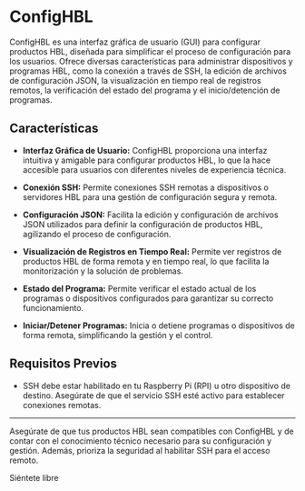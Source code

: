# ConfigHBL

ConfigHBL es una interfaz gráfica de usuario (GUI) para configurar productos HBL, diseñada para simplificar el proceso de configuración para los usuarios. Ofrece diversas características para administrar dispositivos y programas HBL, como la conexión a través de SSH, la edición de archivos de configuración JSON, la visualización en tiempo real de registros remotos, la verificación del estado del programa y el inicio/detención de programas.

## Características

- **Interfaz Gráfica de Usuario:** ConfigHBL proporciona una interfaz intuitiva y amigable para configurar productos HBL, lo que la hace accesible para usuarios con diferentes niveles de experiencia técnica.

- **Conexión SSH:** Permite conexiones SSH remotas a dispositivos o servidores HBL para una gestión de configuración segura y remota.

- **Configuración JSON:** Facilita la edición y configuración de archivos JSON utilizados para definir la configuración de productos HBL, agilizando el proceso de configuración.

- **Visualización de Registros en Tiempo Real:** Permite ver registros de productos HBL de forma remota y en tiempo real, lo que facilita la monitorización y la solución de problemas.

- **Estado del Programa:** Permite verificar el estado actual de los programas o dispositivos configurados para garantizar su correcto funcionamiento.

- **Iniciar/Detener Programas:** Inicia o detiene programas o dispositivos de forma remota, simplificando la gestión y el control.

## Requisitos Previos

- SSH debe estar habilitado en tu Raspberry Pi (RPI) u otro dispositivo de destino. Asegúrate de que el servicio SSH esté activo para establecer conexiones remotas.

---

Asegúrate de que tus productos HBL sean compatibles con ConfigHBL y de contar con el conocimiento técnico necesario para su configuración y gestión. Además, prioriza la seguridad al habilitar SSH para el acceso remoto.

Siéntete libre
